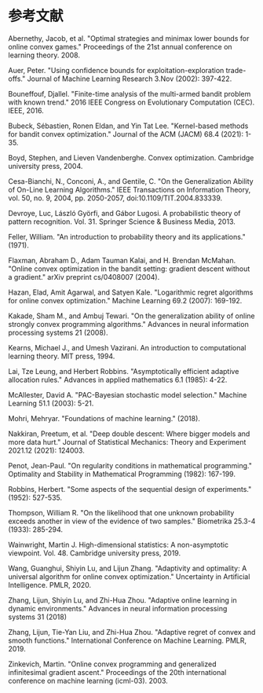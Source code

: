 # 参考文献

Abernethy, Jacob, et al. "Optimal strategies and minimax lower bounds for online convex games." Proceedings of the 21st annual conference on learning theory. 2008.

Auer, Peter. "Using confidence bounds for exploitation-exploration trade-offs." Journal of Machine Learning Research 3.Nov (2002): 397-422.

Bouneffouf, Djallel. "Finite-time analysis of the multi-armed bandit problem with known trend." 2016 IEEE Congress on Evolutionary Computation (CEC). IEEE, 2016.

Bubeck, Sébastien, Ronen Eldan, and Yin Tat Lee. "Kernel-based methods for bandit convex optimization." Journal of the ACM (JACM) 68.4 (2021): 1-35.

Boyd, Stephen, and Lieven Vandenberghe. Convex optimization. Cambridge university press, 2004.

Cesa-Bianchi, N., Conconi, A., and Gentile, C. "On the Generalization Ability of On-Line Learning Algorithms." IEEE Transactions on Information Theory, vol. 50, no. 9, 2004, pp. 2050-2057, doi:10.1109/TIT.2004.833339.

Devroye, Luc, László Györfi, and Gábor Lugosi. A probabilistic theory of pattern recognition. Vol. 31. Springer Science & Business Media, 2013.

Feller, William. "An introduction to probability theory and its applications." (1971).

Flaxman, Abraham D., Adam Tauman Kalai, and H. Brendan McMahan. "Online convex optimization in the bandit setting: gradient descent without a gradient." arXiv preprint cs/0408007 (2004).

Hazan, Elad, Amit Agarwal, and Satyen Kale. "Logarithmic regret algorithms for online convex optimization." Machine Learning 69.2 (2007): 169-192.

Kakade, Sham M., and Ambuj Tewari. "On the generalization ability of online strongly convex programming algorithms." Advances in neural information processing systems 21 (2008).

Kearns, Michael J., and Umesh Vazirani. An introduction to computational learning theory. MIT press, 1994.

Lai, Tze Leung, and Herbert Robbins. "Asymptotically efficient adaptive allocation rules." Advances in applied mathematics 6.1 (1985): 4-22.

McAllester, David A. "PAC-Bayesian stochastic model selection." Machine Learning 51.1 (2003): 5-21.

Mohri, Mehryar. "Foundations of machine learning." (2018).

Nakkiran, Preetum, et al. "Deep double descent: Where bigger models and more data hurt." Journal of Statistical Mechanics: Theory and Experiment 2021.12 (2021): 124003.

Penot, Jean-Paul. "On regularity conditions in mathematical programming." Optimality and Stability in Mathematical Programming (1982): 167-199.

Robbins, Herbert. "Some aspects of the sequential design of experiments." (1952): 527-535.

Thompson, William R. "On the likelihood that one unknown probability exceeds another in view of the evidence of two samples." Biometrika 25.3-4 (1933): 285-294.

Wainwright, Martin J. High-dimensional statistics: A non-asymptotic viewpoint. Vol. 48. Cambridge university press, 2019.

Wang, Guanghui, Shiyin Lu, and Lijun Zhang. "Adaptivity and optimality: A universal algorithm for online convex optimization." Uncertainty in Artificial Intelligence. PMLR, 2020.

Zhang, Lijun, Shiyin Lu, and Zhi-Hua Zhou. "Adaptive online learning in dynamic environments." Advances in neural information processing systems 31 (2018)

Zhang, Lijun, Tie-Yan Liu, and Zhi-Hua Zhou. "Adaptive regret of convex and smooth functions." International Conference on Machine Learning. PMLR, 2019.

Zinkevich, Martin. "Online convex programming and generalized infinitesimal gradient ascent." Proceedings of the 20th international conference on machine learning (icml-03). 2003.